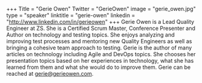 +++
Title = "Gerie Owen"
Twitter = "GerieOwen"
image = "gerie_owen.jpg"
type = "speaker"
linktitle = "gerie-owen"
linkedin = "http://www.linkedin.com/in/gerieowen"
+++
Gerie Owen is a Lead Quality Engineer at ZS. She is a Certified Scrum Master, Conference Presenter and Author on technology and testing topics. She enjoys analyzing and improving test processes and mentoring new Quality Engineers as well as bringing a cohesive team approach to testing. Gerie is the author of many articles on technology including Agile and DevOps topics. She chooses her presentation topics based on her experiences in technology, what she has learned from them and what she would do to improve them. Gerie can be reached at gerie@gerieowen.com.  